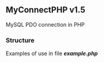## MyConnectPHP v1.5
MySQL PDO connection in PHP

### Structure
Examples of use in file ***example.php***

